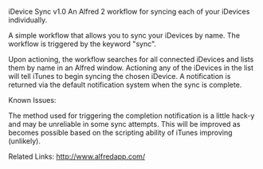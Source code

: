 iDevice Sync v1.0
An Alfred 2 workflow for syncing each of your iDevices individually.

A simple workflow that allows you to sync your iDevices by name. The workflow is triggered by the keyword "sync".

Upon actioning, the workflow searches for all connected iDevices and lists them by name in an Alfred window. Actioning any of the iDevices in the list will tell iTunes to begin syncing the chosen iDevice. A notification is returned via the default notification system when the sync is complete.

Known Issues:

The method used for triggering the completion notification is a little hack-y and may be unreliable in some sync attempts. This will be improved as becomes possible based on the scripting ability of iTunes improving (unlikely).

Related Links:
http://www.alfredapp.com/